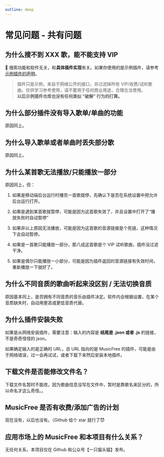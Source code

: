 ```yaml
---
outline: deep
---
```


# 常见问题 - 共有问题

## 为什么搜不到 XXX 歌，能不能支持 VIP

🙅‍ 搜索功能和软件无关，和**具体插件实现**有关。如果你使用的是示例插件，请参考 [示例插件的声明](https://github.com/maotoumao/MusicFreePlugins)。

> 插件只是示例，来自于网络公开的接口，并过滤掉所有 VIP/收费/试听歌曲。仅供学习参考使用，请不要用于任何商业用途，合理合法使用。<br /> **以后示例插件仓库也没有任何类似 “破解” 行为的打算。**

## 为什么部分插件没有导入歌单/单曲的功能

原因同上。

## 为什么导入歌单或者单曲时丢失部分歌

原因同上。

## 为什么某首歌无法播放/只能播放一部分

原因同上，但：

1. 如果是移动端后台运行时播完一首歌就停，先确认下是否在系统设置中把允许后台运行打开。

2. 如果是遇到某首歌就暂停，可能是因为这首歌失效了，并且设置中打开了“播放失败时自动暂停”

3. 如果非以上原因无法播放，可能是因为这首歌的音源链接是个死链，这种情况下会自动暂停。

4. 如果是一首歌只能播放一部分，那八成这首歌是个 VIP 试听歌曲，插件没过滤干净。

5. 如果是偶尔只能播放一小部分，可能是因为插件返回的音源链接有失效时间，重新播放一下就好了。

## 为什么不同音质的歌曲听起来没区别 / 无法切换音质

原因基本同上，是否拥有不同音质的音乐由插件决定。软件内会根据设置，在某个音质缺失时，自动用更高或更低音质代替。


## 为什么插件安装失败

如果是从网络安装插件，需要注意：输入的内容是 **结尾是 .json 或者 .js** 的链接，不是奇奇怪怪的 json。

如果确定输入的是正确的 URL，且 URL 指向的是 MusicFree 的插件，可能是由于网络错误，过一会再试试，或者下载下来然后安装本地插件。

## 下载文件是否能修改文件名？

下载文件名暂时不能改，因为歌曲信息没写在文件中，暂时是靠歌名来区分的，所以命名才这么奇怪。。

## MusicFree 是否有收费/添加广告的计划

现在没有，以后也没有。（Github 给个 star 就行了😈


## 应用市场上的 MusicFree 和本项目有什么关系？

无任何关系，本项目仅在 Github 和公众号【一只猫头猫】发布。